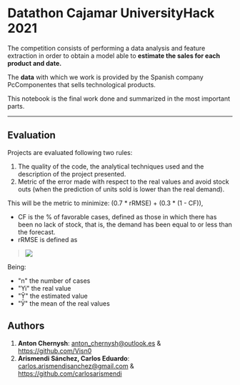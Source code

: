 # **Datathon Cajamar UniversityHack 2021**

The competition consists of performing a data analysis and feature extraction in order to obtain a model able to **estimate the sales for each product and date.**

The **data** with which we work is provided by the Spanish company PcComponentes that sells technological products.

This notebook is the final work done and summarized in the most important parts.

---


## **Evaluation**

Projects are evaluated following two rules:


1.   The quality of the code, the analytical techniques used and the description of the project presented.
2.   Metric of the error made with respect to the real values and avoid stock outs (when the prediction of units sold is lower than the real demand).

This will be the metric to minimize:
(0.7 * rRMSE) + (0.3 * (1 - CF)),
- CF is the % of favorable cases, defined as those in which there has been no lack of stock, that is, the demand has been equal to or less than the forecast.
- rRMSE is defined as 

>![](https://www.cajamardatalab.com/datathon-cajamar-universityhack-2021/retos/predictivo/formula.jpg)

Being:
* "n" the number of cases
* "Yi" the real value
* "Ŷ" the estimated value
* "Ӯ" the mean of the real values

## **Authors**

1. **Anton Chernysh**: anton_chernysh@outlook.es &  https://github.com/Visn0
2. **Arismendi Sánchez, Carlos Eduardo**: carlos.arismendisanchez@gmail.com & https://github.com/carlosarismendi


